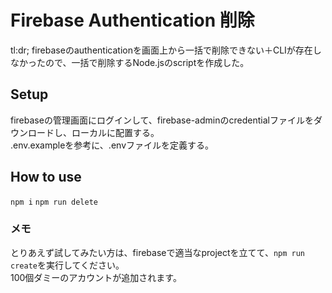 # Firebase Authentication 削除
tl:dr;
  firebaseのauthenticationを画面上から一括で削除できない＋CLIが存在しなかったので、一括で削除するNode.jsのscriptを作成した。

## Setup
firebaseの管理画面にログインして、firebase-adminのcredentialファイルをダウンロードし、ローカルに配置する。  
.env.exampleを参考に、.envファイルを定義する。


## How to use
`npm i`
`npm run delete`  


### メモ
とりあえず試してみたい方は、firebaseで適当なprojectを立てて、`npm run create`を実行してください。  
100個ダミーのアカウントが追加されます。